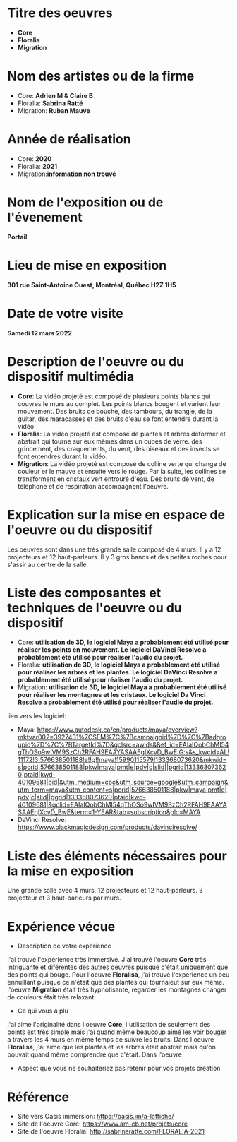 # Titre des oeuvres
- **Core**
- **Floralia**
- **Migration**
# Nom des artistes ou de la firme
- Core: **Adrien M & Claire B**
- Floralia: **Sabrina Ratté**
- Migration: **Ruban Mauve** 
# Année de réalisation
- Core: **2020**
- Floralia: **2021**
- Migration:**information non trouvé**
# Nom de l'exposition ou de l'évenement
**Portail**
# Lieu de mise en exposition
**301 rue Saint-Antoine Ouest, Montréal, Québec H2Z 1H5**
# Date de votre visite
**Samedi 12 mars 2022**
# Description de l'oeuvre ou du dispositif multimédia
- **Core**: La vidéo projeté est composé de plusieurs points blancs qui couvres le murs au complet. Les points blancs bougent et varient leur mouvement. Des bruits de bouche, des tambours, du trangle, de la guitar, des maracasses et des bruits d'eau se font entendre durant la vidéo
- **Floralia**: La vidéo projeté est composé de plantes et arbres déformer et abstrait qui tourne sur eux mêmes dans un cubes de verre. des grincement, des craquements, du vent, des oiseaux et des insects se font entendres durant la vidéo.
- **Migration**: La vidéo projeté est composé de colline verte qui change de couleur er le mauve et ensuite vers le rouge. Par la suite, les collines se transforment en cristaux vert entrouré d'eau. Des bruits de vent, de téléphone et de respiration accompagnent l'oeuvre.
# Explication sur la mise en espace de l'oeuvre ou du dispositif
Les oeuvres sont dans une très grande salle composé de 4 murs. Il y a 12 projecteurs et 12 haut-parleurs. Il y 3 gros bancs et des petites roches pour s'assir au centre de la salle.
# Liste des composantes et techniques de l'oeuvre ou du dispositif
- Core: **utilisation de 3D, le logiciel Maya a probablement été utilisé pour réaliser les points en mouvement. Le logiciel DaVinci Resolve a probablement été utilisé pour réaliser l'audio du projet.**
- Floralia: **utilisation de 3D, le logiciel Maya a probablement été utilisé pour réaliser les arbres et les plantes. Le logiciel DaVinci Resolve a probablement été utilisé pour réaliser l'audio du projet.**
- Migration: **utilisation de 3D, le logiciel Maya a probablement été utilisé pour réaliser les montagnes et les cristaux. Le logiciel Da Vinci Resolve a probablement été utilisé pour réaliser l'audio du projet.**

lien vers les logiciel:
- Maya: https://www.autodesk.ca/en/products/maya/overview?mktvar002=3927431%7CSEM%7C%7Bcampaignid%7D%7C%7Badgroupid%7D%7C%7BTargetId%7D&gclsrc=aw.ds&&ef_id=EAIaIQobChMI54qThOSo9wIVM9SzCh2RFAH9EAAYASAAEgIXcvD_BwE:G:s&s_kwcid=AL!11172!3!576638501188!e!!g!!maya!15990115579!133368073620&mkwid=s|pcrid|576638501188|pkw|maya|pmt|e|pdv|c|slid||pgrid|133368073620|ptaid|kwd-40109681|pid|&utm_medium=cpc&utm_source=google&utm_campaign&utm_term=maya&utm_content=s|pcrid|576638501188|pkw|maya|pmt|e|pdv|c|slid||pgrid|133368073620|ptaid|kwd-40109681|&gclid=EAIaIQobChMI54qThOSo9wIVM9SzCh2RFAH9EAAYASAAEgIXcvD_BwE&term=1-YEAR&tab=subscription&plc=MAYA
- DaVinci Resolve: https://www.blackmagicdesign.com/products/davinciresolve/
# Liste des éléments nécessaires pour la mise en exposition
Une grande salle avec 4 murs, 12 projecteurs et 12 haut-parleurs. 3 projecteur et 3 haut-parleurs par murs.
# Expérience vécue
- Description de votre expérience

 j'ai trouvé l'expérience très immersive. J'ai trouvé l'oeuvre **Core** très intriguante et diférentes des autres oeuvres puisque c'était uniquement que des points qui bouge. Pour l'oeuvre **Floralisa**, j'ai trouvé l'experience un peu ennuillant puisque ce n'était que des plantes qui tournaieut sur eux même. l'oeuvre **Migration** était très hypnotisante, regarder les montagnes changer de couleurs était très relaxant.
- Ce qui vous a plu

j'ai aimé l'originalité dans l'oeuvre **Core**, l'utilisation de seulement des points est très simple mais j'ai quand même beaucoup aimé les voir bouger a travers les 4 murs en même temps de suivre les bruits. Dans l'oeuvre **Floralisa**, j'ai aimé que les plantes et les arbres était abstrait mais qu'on pouvait quand même comprendre que c'était. Dans l'oeuvre
- Aspect que vous ne souhaiteriez pas retenir pour vos projets création
# Référence
- Site vers Oasis immersion: https://oasis.im/a-laffiche/
- Site de l'oeuvre Core: https://www.am-cb.net/projets/core
- Site de l'oeuvre Floralia: http://sabrinaratte.com/FLORALIA-2021
